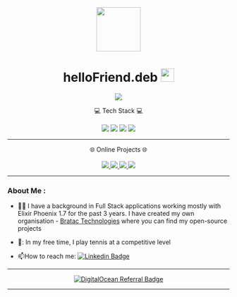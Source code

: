 <div id="header" align="center">
  <img src="https://media.giphy.com/media/HCkbgKLdLWq3OCV8YM/giphy.gif" width="100"/>  
</div>

<!--

<div align='center'>

  <div id="badges">
    <img src="https://img.shields.io/badge/LinkedIn-blue?style=for-the-badge&logo=linkedin&logoColor=white" alt="LinkedIn Badge"/>
    <img src="https://img.shields.io/badge/YouTube-red?style=for-the-badge&logo=youtube&logoColor=white" alt="Youtube Badge"/>
    <img src="https://img.shields.io/badge/Twitter-blue?style=for-the-badge&logo=twitter&logoColor=white" alt="Twitter Badge"/>
    <img src="https://komarev.com/ghpvc/?username=ykostov&style=flat-square&color=blue" alt=""/>
  </div>
  
</div> -->

<h1 align='center'>
  helloFriend.deb <img src="https://raw.githubusercontent.com/MartinHeinz/MartinHeinz/master/wave.gif" width="30px">
</h1>



<p align='center'>
  <a href="#"><img src="http://github-readme-streak-stats.herokuapp.com?user=ykostov&theme=dark&background=000000"> </a>
</p>


<p align='center'>
  💻 Tech Stack 💻<br/><br/>
  <img src="https://img.shields.io/badge/Linux-1793D1?style=for-the-badge&logo=arch-linux&logoColor=white" />
  <img src="https://img.shields.io/badge/Elixir_Phoenix-4B275F?style=for-the-badge&logo=elixir&logoColor=white" />
  <img src="https://img.shields.io/badge/Java-ED8B00?style=for-the-badge&logo=openjdk&logoColor=white" />    
  <img src="https://img.shields.io/badge/PostgreSQL-316192?style=for-the-badge&logo=postgresql&logoColor=white" />
</p>

***********************************

<p align='center'>
  🌐 Online Projects 🌐<br/><br/>
  <a href="https://tennismasa.online">
    <img src="https://img.shields.io/badge/TennisMasa.online-4B275F?&style=for-the-badge&logo=elixir&logoColor=white" />
  </a> 
   <a href="https://friendczar.bratac.pro">
    <img src="https://img.shields.io/badge/Friendczar.app-4B275F?&style=for-the-badge&logo=elixir&logoColor=white" />
  </a>
  <a href="https://offside24.net">
    <img src="https://img.shields.io/badge/Offside24.net-4B275F?&style=for-the-badge&logo=elixir&logoColor=white" />
  </a>
  <a href="https://izberi.bratac.pro">
    <img src="https://img.shields.io/badge/Izberi.site-4B275F?&style=for-the-badge&logo=elixir&logoColor=white" />
  </a>
</p>

***********************************
<!--<p align='center'>
<img src="https://github-readme-stats.vercel.app/api/top-langs/?username=ykostov&hide=html,css,javascript,haml,shell,ruby,scss,php,python&theme=dark&layout=compact&&langs_count=4">
</p>-->
### About Me :

- 👨‍💻 I have a background in Full Stack applications working mostly with Elixir Phoenix 1.7 for the past 3 years. I have created my own organisation - [Bratac Technologies](https://github.com/BraTac-Technologies) where you can find my open-source projects

- 🎾: In my free time, I play tennis at a competitive level

- :mailbox:How to reach me: [![Linkedin Badge](https://img.shields.io/badge/-Yasen_Kostov-blue?style=flat&logo=Linkedin&logoColor=white)](https://www.linkedin.com/in/yasen-kostov-476234244/)

***********************************
<p align='center'>
  <a href="https://www.digitalocean.com/?refcode=21c727ae3adb&utm_campaign=Referral_Invite&utm_medium=Referral_Program&utm_source=badge">
    <img src="https://web-platforms.sfo2.cdn.digitaloceanspaces.com/WWW/Badge%201.svg" alt="DigitalOcean Referral Badge" />
  </a>
</p>

***********************************
